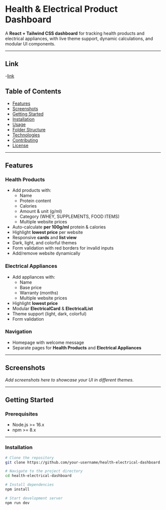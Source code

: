 # Health & Electrical Product Dashboard

A **React + Tailwind CSS dashboard** for tracking health products and electrical appliances, with live theme support, dynamic calculations, and modular UI components.

---

## Link

-[link](https://my-tracker-jp2fxyp0o-sosenkkks-projects.vercel.app)

## Table of Contents

- [Features](#features)  
- [Screenshots](#screenshots)  
- [Getting Started](#getting-started)  
- [Installation](#installation)  
- [Usage](#usage)  
- [Folder Structure](#folder-structure)  
- [Technologies](#technologies)  
- [Contributing](#contributing)  
- [License](#license)  

---

## Features

### Health Products
- Add products with:
  - Name
  - Protein content
  - Calories
  - Amount & unit (g/ml)
  - Category (WHEY, SUPPLEMENTS, FOOD ITEMS)
  - Multiple website prices
- Auto-calculate **per 100g/ml** protein & calories
- Highlight **lowest price** per website
- Responsive **cards** and **list view**
- Dark, light, and colorful themes
- Form validation with red borders for invalid inputs
- Add/remove website dynamically

### Electrical Appliances
- Add appliances with:
  - Name
  - Base price
  - Warranty (months)
  - Multiple website prices
- Highlight **lowest price**
- Modular **ElectricalCard** & **ElectricalList**
- Theme support (light, dark, colorful)
- Form validation

### Navigation
- Homepage with welcome message  
- Separate pages for **Health Products** and **Electrical Appliances**  

---

## Screenshots

*Add screenshots here to showcase your UI in different themes.*

---

## Getting Started

### Prerequisites
- Node.js >= 16.x  
- npm >= 8.x  

---

### Installation

```bash
# Clone the repository
git clone https://github.com/your-username/health-electrical-dashboard.git

# Navigate to the project directory
cd health-electrical-dashboard

# Install dependencies
npm install

# Start development server
npm run dev
